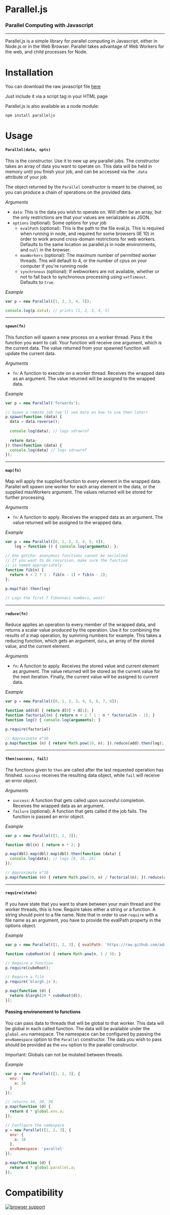 Parallel.js
===========

### Parallel Computing with Javascript
*******


Parallel.js is a simple library for parallel computing in Javascript, either in Node.js or in the Web Browser.
Parallel takes advantage of Web Workers for the web, and child processes for Node.

# Installation
You can download the raw javascript file [here](https://raw.github.com/adambom/parallel.js/master/lib/parallel.js)

Just include it via a script tag in your HTML page

Parallel.js is also available as a node module:

```bash
npm install paralleljs
```

# Usage

#### `Parallel(data, opts)`
This is the constructor. Use it to new up any parallel jobs. The constructor takes an array of data you want to
operate on. This data will be held in memory until you finish your job, and can be accessed via the `.data` attribute
of your job.

The object returned by the `Parallel` constructor is meant to be chained, so you can produce a chain of 
operations on the provided data.

*Arguments*
* `data`: This is the data you wish to operate on. Will often be an array, but the only restrictions are that your values are serializable as JSON.
* `options` (optional): Some options for your job
  * `evalPath` (optional): This is the path to the file eval.js. This is required when running in node, and required for some browsers (IE 10) in order to work around cross-domain restrictions for web workers. Defaults to the same location as parallel.js in node environments, and `null` in the browser.
  * `maxWorkers` (optional): The maximum number of permitted worker threads. This will default to 4, or the number of cpus on your computer if you're running node
  * `synchronous` (optional): If webworkers are not available, whether or not to fall back to synchronous processing using `setTimeout`. Defaults to `true`.

*Example*
```javascript
var p = new Parallel([1, 2, 3, 4, 5]);

console.log(p.data); // prints [1, 2, 3, 4, 5]
```

*******

#### `spawn(fn)`
This function will spawn a new process on a worker thread. Pass it the function you want to call. Your
function will receive one argument, which is the current data. The value returned from your spawned function will
update the current data.

*Arguments*
* `fn`: A function to execute on a worker thread. Receives the wrapped data as an argument. The value returned will be assigned to the wrapped data.

*Example*
```javascript
var p = new Parallel('forwards');

// Spawn a remote job (we'll see more on how to use then later)
p.spawn(function (data) {
  data = data.reverse();
  
  console.log(data); // logs sdrawrof
  
  return data;
}).then(function (data) {
  console.log(data) // logs sdrawrof
});
```

*******

#### `map(fn)`
Map will apply the supplied function to every element in the wrapped data. Parallel will spawn one worker for
each array element in the data, or the supplied maxWorkers argument. The values returned will be stored for 
further processing.

*Arguments*
* `fn`: A function to apply. Receives the wrapped data as an argument. The value returned will be assigned to the wrapped data.

*Example*
```javascript
var p = new Parallel([0, 1, 2, 3, 4, 5, 6]),
    log = function () { console.log(arguments); };

// One gotcha: anonymous functions cannot be serialzed
// If you want to do recursion, make sure the function
// is named appropriately
function fib(n) {
  return n < 2 ? 1 : fib(n - 1) + fib(n - 2);
};
    
p.map(fib).then(log)

// Logs the first 7 Fibonnaci numbers, woot!
```

*******

#### `reduce(fn)`
Reduce applies an operation to every member of the wrapped data, and returns a scalar value produced by the operation.
Use it for combining the results of a map operation, by summing numbers for example. This takes a reducing function,
which gets an argument, `data`, an array of the stored value, and the current element.

*Arguments*
* `fn`: A function to apply. Receives the stored value and current element as argument. The value returned will be stored as the current value for the next iteration. Finally, the current value will be assigned to current data.

*Example*
```javascript
var p = new Parallel([0, 1, 2, 3, 4, 5, 6, 7, 8]);

function add(d) { return d[0] + d[1]; }
function factorial(n) { return n < 2 ? 1 : n * factorial(n - 1); }
function log() { console.log(arguments); }

p.require(factorial)

// Approximate e^10
p.map(function (n) { return Math.pow(10, n); }).reduce(add).then(log);
```

*******

#### `then(success, fail)`
The functions given to `then` are called after the last requested operation has finished.
`success` receives the resulting data object, while `fail` will receive an error object.

*Arguments*
- `success`: A function that gets called upon succesful completion. Receives the wrapped data as an argument.
- `failure` (optional): A function that gets called if the job fails. The function is passed an error object.

*Example*
```javascript
var p = new Parallel([1, 2, 3]);

function dbl(n) { return n * 2; }

p.map(dbl).map(dbl).map(dbl).then(function (data) {
  console.log(data); // logs [8, 16, 24]
});

// Approximate e^10
p.map(function (n) { return Math.pow(10, n) / factorial(n); }).reduce(add).then(log);
```

*******

#### `require(state)`
If you have state that you want to share between your main thread and the worker threads, this is how. Require
takes either a string or a function. A string should point to a file name. Note that in order to
use ```require``` with a file name as an argument, you have to provide the evalPath property in the options
object.

*Example*
```javascript
var p = new Parallel([1, 2, 3], { evalPath: 'https://raw.github.com/adambom/parallel.js/master/lib/eval.js' });

function cubeRoot(n) { return Math.pow(n, 1 / 3); }

// Require a function
p.require(cubeRoot);

// Require a file
p.require('blargh.js');

p.map(function (d) {
  return blargh(20 * cubeRoot(d));
});
```
#### Passing environement to functions
You can pass data to threads that will be global to that worker. This data will be global in each called function.
The data will be available under the `global.env` namespace. The namespace can be configured by passing the 
`envNamespace` option to the `Parallel` constructor. The data you wish to pass should be provided as the `env` option
to the parallel constructor.

Important: Globals can not be mutated between threads.

*Example*
```javascript
var p = new Parallel([1, 2, 3], {
  env: {
    a: 10
  }
});

// returns 10, 20, 30
p.map(function (d) {
  return d * global.env.a;
});

// Configure the namespace
p = new Parallel([1, 2, 3], {
  env: {
    a: 10
  },
  envNamespace: 'parallel'
});

p.map(function (d) {
  return d * global.parallel.a;
});


```

# Compatibility
[![browser support](https://ci.testling.com/adambom/parallel.js.png)](https://ci.testling.com/adambom/parallel.js)
